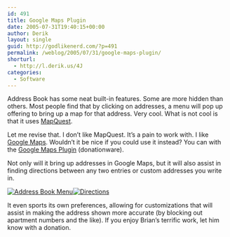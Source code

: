 ```yaml
---
id: 491
title: Google Maps Plugin
date: 2005-07-31T19:40:15+00:00
author: Derik
layout: single
guid: http://godlikenerd.com/?p=491
permalink: /weblog/2005/07/31/google-maps-plugin/
shorturl:
  - http://l.derik.us/4J
categories:
  - Software
---
```

Address Book has some neat built-in features. Some are more hidden than others. Most people find that by clicking on addresses, a menu will pop up offering to bring up a map for that address. Very cool. What is not cool is that it uses [MapQuest](http://www.mapquest.com).

Let me revise that. I don&#8217;t like MapQuest. It&#8217;s a pain to work with. I like [Google Maps](http://maps.google.com). Wouldn&#8217;t it be nice if you could use it instead? You can with the [Google Maps Plugin](http://www.briantoth.com/addressbook/) (donationware).

Not only will it bring up addresses in Google Maps, but it will also assist in finding directions between any two entries or custom addresses you write in.

[![Address Book Menu](http://photos21.flickr.com/30114125_55fa8de4f0_t.jpg)](http://flickr.com/photos/19959606@N00/30114125 "Address Book Menu")[![Directions](http://photos23.flickr.com/30114308_d346654e35_t.jpg)](http://flickr.com/photos/19959606@N00/30114308 "Directions")

It even sports its own preferences, allowing for customizations that will assist in making the address shown more accurate (by blocking out apartment numbers and the like). If you enjoy Brian&#8217;s terrific work, let him know with a donation.